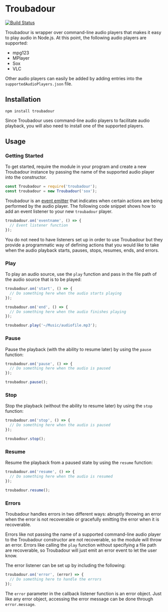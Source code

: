 # Troubadour
[![Build Status](https://travis-ci.org/jaredpetersen/troubadour.svg?branch=master)](https://travis-ci.org/jaredpetersen/troubadour)

Troubadour is wrapper over command-line audio players that makes it easy to play audio in Node.js. At this point, the following audio players are supported:
* mpg123
* MPlayer
* Sox
* VLC

Other audio players can easily be added by adding entries into the `supportedAudioPlayers.json` file.

## Installation
```
npm install troubadour
```
Since Troubadour uses command-line audio players to facilitate audio playback, you will also need to install one of the supported players.

## Usage
### Getting Started
To get started, require the module in your program and create a new Troubadour instance by passing the name of the supported audio player into the constructor.

```javascript
const Troubadour = require('troubadour');
const troubadour = new Troubadour('sox');
```

Troubadour is an [event emitter](https://nodejs.org/api/events.html) that indicates when certain actions are being performed by the audio player. The following code snippet shows how to add an event listener to your new `troubadour` player.

```javascript
troubadour.on('eventname', () => {
  // Event listener function
});
```

You do not need to have listeners set up in order to use Troubadour but they provide a programmatic way of defining actions that you would like to take when the audio playback starts, pauses, stops, resumes, ends, and errors.

### Play
To play an audio source, use the `play` function and pass in the file path of the audio source that is to be played:

```javascript
troubadour.on('start', () => {
  // Do something here when the audio starts playing
});

troubadour.on('end', () => {
  // Do something here when the audio finishes playing
});

troubadour.play('~/Music/audiofile.mp3');
```

### Pause
Pause the playback (with the ability to resume later) by using the `pause` function:

```javascript
troubadour.on('pause', () => {
  // Do something here when the audio is paused
});

troubadour.pause();
```

### Stop
Stop the playback (without the ability to resume later) by using the `stop` function:

```javascript
troubadour.on('stop', () => {
  // Do something here when the audio is paused
});

troubadour.stop();
```

### Resume
Resume the playback from a paused state by using the `resume` function:

```javascript
troubadour.on('resume', () => {
  // Do something here when the audio is resumed
});

troubadour.resume();
```

### Errors
Troubadour handles errors in two different ways: abruptly throwing an error when the error is not recoverable or gracefully emitting the error when it is recoverable.

Errors like not passing the name of a supported command-line audio player to the Troubadour constructor are not recoverable, so the module will throw an error. Errors like calling the `play` function without specifying a file path are recoverable, so Troubadour will just emit an error event to let the user know.

The error listener can be set up by including the following:

```javascript
troubadour.on('error', (error) => {
  // Do something here to handle the errors
});
```

The `error` parameter in the callback listener function is an error object. Just like any error object, accessing the error message can be done through `error.message`.
